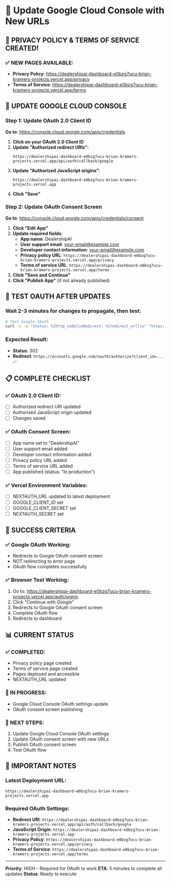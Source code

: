 # 🔧 Update Google Cloud Console with New URLs

## 🎉 PRIVACY POLICY & TERMS OF SERVICE CREATED!

### ✅ NEW PAGES AVAILABLE:
- **Privacy Policy**: https://dealershipai-dashboard-e0bzg7ucu-brian-kramers-projects.vercel.app/privacy
- **Terms of Service**: https://dealershipai-dashboard-e0bzg7ucu-brian-kramers-projects.vercel.app/terms

## 🚀 UPDATE GOOGLE CLOUD CONSOLE

### Step 1: Update OAuth 2.0 Client ID
**Go to**: https://console.cloud.google.com/apis/credentials

1. **Click on your OAuth 2.0 Client ID**
2. **Update "Authorized redirect URIs"**:
   ```
   https://dealershipai-dashboard-e0bzg7ucu-brian-kramers-projects.vercel.app/api/auth/callback/google
   ```
3. **Update "Authorized JavaScript origins"**:
   ```
   https://dealershipai-dashboard-e0bzg7ucu-brian-kramers-projects.vercel.app
   ```
4. **Click "Save"**

### Step 2: Update OAuth Consent Screen
**Go to**: https://console.cloud.google.com/apis/credentials/consent

1. **Click "Edit App"**
2. **Update required fields**:
   - **App name**: DealershipAI
   - **User support email**: your-email@example.com
   - **Developer contact information**: your-email@example.com
   - **Privacy policy URL**: `https://dealershipai-dashboard-e0bzg7ucu-brian-kramers-projects.vercel.app/privacy`
   - **Terms of service URL**: `https://dealershipai-dashboard-e0bzg7ucu-brian-kramers-projects.vercel.app/terms`
3. **Click "Save and Continue"**
4. **Click "Publish App"** (if not already published)

## 🧪 TEST OAUTH AFTER UPDATES

### Wait 2-3 minutes for changes to propagate, then test:

```bash
# Test Google OAuth
curl -s -w "Status: %{http_code}\nRedirect: %{redirect_url}\n" "https://dealershipai-dashboard-e0bzg7ucu-brian-kramers-projects.vercel.app/api/auth/signin/google"
```

### Expected Result:
- **Status**: 302
- **Redirect**: `https://accounts.google.com/oauth/authorize?client_id=...` ✅

## 📋 COMPLETE CHECKLIST

### ✅ OAuth 2.0 Client ID:
- [ ] Authorized redirect URI updated
- [ ] Authorized JavaScript origin updated
- [ ] Changes saved

### ✅ OAuth Consent Screen:
- [ ] App name set to "DealershipAI"
- [ ] User support email added
- [ ] Developer contact information added
- [ ] Privacy policy URL added
- [ ] Terms of service URL added
- [ ] App published (status: "In production")

### ✅ Vercel Environment Variables:
- [ ] NEXTAUTH_URL updated to latest deployment
- [ ] GOOGLE_CLIENT_ID set
- [ ] GOOGLE_CLIENT_SECRET set
- [ ] NEXTAUTH_SECRET set

## 🎯 SUCCESS CRITERIA

### ✅ Google OAuth Working:
- Redirects to Google OAuth consent screen
- NOT redirecting to error page
- OAuth flow completes successfully

### ✅ Browser Test Working:
1. Go to: https://dealershipai-dashboard-e0bzg7ucu-brian-kramers-projects.vercel.app/auth/signin
2. Click "Continue with Google"
3. Redirects to Google OAuth consent screen
4. Complete OAuth flow
5. Redirects to dashboard

## 📊 CURRENT STATUS

### ✅ COMPLETED:
- Privacy policy page created
- Terms of service page created
- Pages deployed and accessible
- NEXTAUTH_URL updated

### 🔧 IN PROGRESS:
- Google Cloud Console OAuth settings update
- OAuth consent screen publishing

### 🎯 NEXT STEPS:
1. Update Google Cloud Console OAuth settings
2. Update OAuth consent screen with new URLs
3. Publish OAuth consent screen
4. Test OAuth flow

## 🚨 IMPORTANT NOTES

### Latest Deployment URL:
```
https://dealershipai-dashboard-e0bzg7ucu-brian-kramers-projects.vercel.app
```

### Required OAuth Settings:
- **Redirect URI**: `https://dealershipai-dashboard-e0bzg7ucu-brian-kramers-projects.vercel.app/api/auth/callback/google`
- **JavaScript Origin**: `https://dealershipai-dashboard-e0bzg7ucu-brian-kramers-projects.vercel.app`
- **Privacy Policy**: `https://dealershipai-dashboard-e0bzg7ucu-brian-kramers-projects.vercel.app/privacy`
- **Terms of Service**: `https://dealershipai-dashboard-e0bzg7ucu-brian-kramers-projects.vercel.app/terms`

---

**Priority**: HIGH - Required for OAuth to work
**ETA**: 5 minutes to complete all updates
**Status**: Ready to execute
